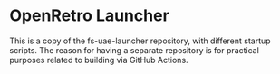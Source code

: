 # OpenRetro Launcher

This is a copy of the fs-uae-launcher repository, with different startup
scripts. The reason for having a separate repository is for practical
purposes related to building via GitHub Actions.
